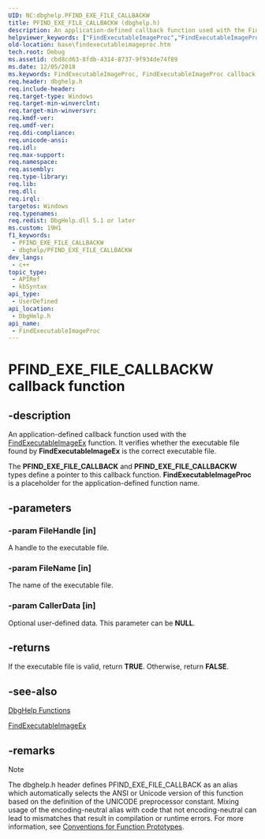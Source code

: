 ```yaml
---
UID: NC:dbghelp.PFIND_EXE_FILE_CALLBACKW
title: PFIND_EXE_FILE_CALLBACKW (dbghelp.h)
description: An application-defined callback function used with the FindExecutableImageEx function. It verifies whether the executable file found by FindExecutableImageEx is the correct executable file.
helpviewer_keywords: ["FindExecutableImageProc","FindExecutableImageProc callback","FindExecutableImageProc callback function","PFIND_EXE_FILE_CALLBACK","PFIND_EXE_FILE_CALLBACKW","_win32_findexecutableimageproc","base.findexecutableimageproc","dbghelp/FindExecutableImageProc"]
old-location: base\findexecutableimageproc.htm
tech.root: Debug
ms.assetid: cbd8cd63-8fdb-4314-8737-9f934de74f89
ms.date: 12/05/2018
ms.keywords: FindExecutableImageProc, FindExecutableImageProc callback, FindExecutableImageProc callback function, PFIND_EXE_FILE_CALLBACK, PFIND_EXE_FILE_CALLBACKW, _win32_findexecutableimageproc, base.findexecutableimageproc, dbghelp/FindExecutableImageProc
req.header: dbghelp.h
req.include-header: 
req.target-type: Windows
req.target-min-winverclnt: 
req.target-min-winversvr: 
req.kmdf-ver: 
req.umdf-ver: 
req.ddi-compliance: 
req.unicode-ansi: 
req.idl: 
req.max-support: 
req.namespace: 
req.assembly: 
req.type-library: 
req.lib: 
req.dll: 
req.irql: 
targetos: Windows
req.typenames: 
req.redist: DbgHelp.dll 5.1 or later
ms.custom: 19H1
f1_keywords:
 - PFIND_EXE_FILE_CALLBACKW
 - dbghelp/PFIND_EXE_FILE_CALLBACKW
dev_langs:
 - c++
topic_type:
 - APIRef
 - kbSyntax
api_type:
 - UserDefined
api_location:
 - DbgHelp.h
api_name:
 - FindExecutableImageProc
---
```


# PFIND_EXE_FILE_CALLBACKW callback function


## -description

An application-defined callback function used with the 
<a href="https://docs.microsoft.com/windows/desktop/api/dbghelp/nf-dbghelp-findexecutableimageex">FindExecutableImageEx</a> function. It verifies whether the executable file found by 
<b>FindExecutableImageEx</b> is the correct executable file.

The <b>PFIND_EXE_FILE_CALLBACK</b> and <b>PFIND_EXE_FILE_CALLBACKW</b> types define a pointer to this callback function. 
<b>FindExecutableImageProc</b> is a placeholder for the application-defined function name.

## -parameters

### -param FileHandle [in]

A handle to the executable file.

### -param FileName [in]

The name of the executable file.

### -param CallerData [in]

Optional user-defined data. This parameter can be <b>NULL</b>.

## -returns

If the executable file is valid, return <b>TRUE</b>. Otherwise, return <b>FALSE</b>.

## -see-also

<a href="https://docs.microsoft.com/windows/desktop/Debug/dbghelp-functions">DbgHelp Functions</a>



<a href="https://docs.microsoft.com/windows/desktop/api/dbghelp/nf-dbghelp-findexecutableimageex">FindExecutableImageEx</a>

## -remarks

> [!NOTE]
> The dbghelp.h header defines PFIND_EXE_FILE_CALLBACK as an alias which automatically selects the ANSI or Unicode version of this function based on the definition of the UNICODE preprocessor constant. Mixing usage of the encoding-neutral alias with code that not encoding-neutral can lead to mismatches that result in compilation or runtime errors. For more information, see [Conventions for Function Prototypes](/windows/win32/intl/conventions-for-function-prototypes).

